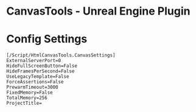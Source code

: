 # CanvasTools - Unreal Engine Plugin


Config Settings
==================================

```
[/Script/HtmlCanvasTools.CanvasSettings]
ExternalServerPort=0
HideFullScreenButton=False
HideFramesPerSecond=False
UseLegacyTemplate=False
ForceAssertions=False
PrewarmTimeout=3000
FixedMemory=False
TotalMemory=256
ProjectTitle=
```
